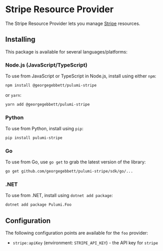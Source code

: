 # Stripe Resource Provider

The Stripe Resource Provider lets you manage [Stripe](https://stripe.com) resources.

## Installing

This package is available for several languages/platforms:

### Node.js (JavaScript/TypeScript)

To use from JavaScript or TypeScript in Node.js, install using either `npm`:

```bash
npm install @georgegebbett/pulumi-stripe
```

or `yarn`:

```bash
yarn add @georgegebbett/pulumi-stripe
```

### Python

To use from Python, install using `pip`:

```bash
pip install pulumi-stripe
```

### Go

To use from Go, use `go get` to grab the latest version of the library:

```bash
go get github.com/georgegebbett/pulumi-stripe/sdk/go/...
```

### .NET

To use from .NET, install using `dotnet add package`:

```bash
dotnet add package Pulumi.Foo
```

## Configuration

The following configuration points are available for the `foo` provider:

- `stripe:apiKey` (environment: `STRIPE_API_KEY`) - the API key for `stripe`
